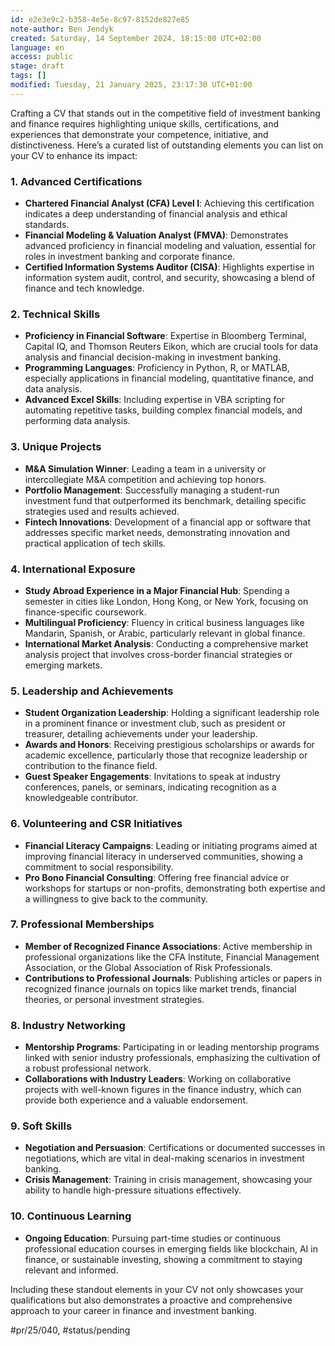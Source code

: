 ```yaml
---
id: e2e3e9c2-b358-4e5e-8c97-8152de827e85
note-author: Ben Jendyk
created: Saturday, 14 September 2024, 18:15:00 UTC+02:00
language: en
access: public
stage: draft
tags: []
modified: Tuesday, 21 January 2025, 23:17:30 UTC+01:00
---
```


Crafting a CV that stands out in the competitive field of investment banking and finance requires highlighting unique skills, certifications, and experiences that demonstrate your competence, initiative, and distinctiveness. Here’s a curated list of outstanding elements you can list on your CV to enhance its impact:

### **1. Advanced Certifications**

- **Chartered Financial Analyst (CFA) Level I**: Achieving this certification indicates a deep understanding of financial analysis and ethical standards.
- **Financial Modeling & Valuation Analyst (FMVA)**: Demonstrates advanced proficiency in financial modeling and valuation, essential for roles in investment banking and corporate finance.
- **Certified Information Systems Auditor (CISA)**: Highlights expertise in information system audit, control, and security, showcasing a blend of finance and tech knowledge.

### **2. Technical Skills**

- **Proficiency in Financial Software**: Expertise in Bloomberg Terminal, Capital IQ, and Thomson Reuters Eikon, which are crucial tools for data analysis and financial decision-making in investment banking.
- **Programming Languages**: Proficiency in Python, R, or MATLAB, especially applications in financial modeling, quantitative finance, and data analysis.
- **Advanced Excel Skills**: Including expertise in VBA scripting for automating repetitive tasks, building complex financial models, and performing data analysis.

### **3. Unique Projects**

- **M&A Simulation Winner**: Leading a team in a university or intercollegiate M&A competition and achieving top honors.
- **Portfolio Management**: Successfully managing a student-run investment fund that outperformed its benchmark, detailing specific strategies used and results achieved.
- **Fintech Innovations**: Development of a financial app or software that addresses specific market needs, demonstrating innovation and practical application of tech skills.

### **4. International Exposure**

- **Study Abroad Experience in a Major Financial Hub**: Spending a semester in cities like London, Hong Kong, or New York, focusing on finance-specific coursework.
- **Multilingual Proficiency**: Fluency in critical business languages like Mandarin, Spanish, or Arabic, particularly relevant in global finance.
- **International Market Analysis**: Conducting a comprehensive market analysis project that involves cross-border financial strategies or emerging markets.

### **5. Leadership and Achievements**

- **Student Organization Leadership**: Holding a significant leadership role in a prominent finance or investment club, such as president or treasurer, detailing achievements under your leadership.
- **Awards and Honors**: Receiving prestigious scholarships or awards for academic excellence, particularly those that recognize leadership or contribution to the finance field.
- **Guest Speaker Engagements**: Invitations to speak at industry conferences, panels, or seminars, indicating recognition as a knowledgeable contributor.

### **6. Volunteering and CSR Initiatives**

- **Financial Literacy Campaigns**: Leading or initiating programs aimed at improving financial literacy in underserved communities, showing a commitment to social responsibility.
- **Pro Bono Financial Consulting**: Offering free financial advice or workshops for startups or non-profits, demonstrating both expertise and a willingness to give back to the community.

### **7. Professional Memberships**

- **Member of Recognized Finance Associations**: Active membership in professional organizations like the CFA Institute, Financial Management Association, or the Global Association of Risk Professionals.
- **Contributions to Professional Journals**: Publishing articles or papers in recognized finance journals on topics like market trends, financial theories, or personal investment strategies.

### **8. Industry Networking**

- **Mentorship Programs**: Participating in or leading mentorship programs linked with senior industry professionals, emphasizing the cultivation of a robust professional network.
- **Collaborations with Industry Leaders**: Working on collaborative projects with well-known figures in the finance industry, which can provide both experience and a valuable endorsement.

### **9. Soft Skills**

- **Negotiation and Persuasion**: Certifications or documented successes in negotiations, which are vital in deal-making scenarios in investment banking.
- **Crisis Management**: Training in crisis management, showcasing your ability to handle high-pressure situations effectively.

### **10. Continuous Learning**

- **Ongoing Education**: Pursuing part-time studies or continuous professional education courses in emerging fields like blockchain, AI in finance, or sustainable investing, showing a commitment to staying relevant and informed.

Including these standout elements in your CV not only showcases your qualifications but also demonstrates a proactive and comprehensive approach to your career in finance and investment banking.


#pr/25/040, #status/pending